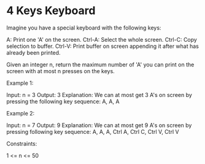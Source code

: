 # 4 Keys Keyboard

Imagine you have a special keyboard with the following keys:

A: Print one 'A' on the screen.
Ctrl-A: Select the whole screen.
Ctrl-C: Copy selection to buffer.
Ctrl-V: Print buffer on screen appending it after what has already been printed.

Given an integer n, return the maximum number of 'A' you can print on the screen with at most n presses on the keys.

Example 1:

Input: n = 3
Output: 3
Explanation: We can at most get 3 A's on screen by pressing the following key sequence:
A, A, A

Example 2:

Input: n = 7
Output: 9
Explanation: We can at most get 9 A's on screen by pressing following key sequence:
A, A, A, Ctrl A, Ctrl C, Ctrl V, Ctrl V

Constraints:

1 <= n <= 50
